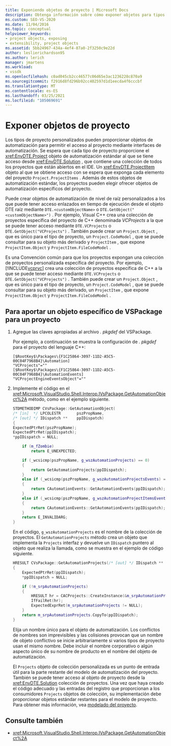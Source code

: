 ```yaml
---
title: Exponiendo objetos de proyecto | Microsoft Docs
description: Obtenga información sobre cómo exponer objetos para tipos de proyecto personalizados en Visual Studio proporcionando objetos de automatización que permiten el acceso al proyecto mediante interfaces de automatización.
ms.custom: SEO-VS-2020
ms.date: 11/04/2016
ms.topic: conceptual
helpviewer_keywords:
- project objects, exposing
- extensibility, project objects
ms.assetid: 5bb24967-434a-4ef4-87a0-2f3250c9e22d
author: leslierichardson95
ms.author: lerich
manager: jmartens
ms.workload:
- vssdk
ms.openlocfilehash: c0ad045cb2cc46577c06d65e3ac1236228c870a9
ms.sourcegitcommit: f2916d8fd296b92cc402597d1d1eecda4f6cccbf
ms.translationtype: MT
ms.contentlocale: es-ES
ms.lasthandoff: 03/25/2021
ms.locfileid: "105069691"
---
```

# <a name="expose-project-objects"></a>Exponer objetos de proyecto

Los tipos de proyecto personalizados pueden proporcionar objetos de automatización para permitir el acceso al proyecto mediante interfaces de automatización. Se espera que cada tipo de proyecto proporcione el <xref:EnvDTE.Project> objeto de automatización estándar al que se tiene acceso desde <xref:EnvDTE.Solution> , que contiene una colección de todos los proyectos que están abiertos en el IDE. Un <xref:EnvDTE.ProjectItem> objeto al que se obtiene acceso con se espera que exponga cada elemento del proyecto `Project.ProjectItems` . Además de estos objetos de automatización estándar, los proyectos pueden elegir ofrecer objetos de automatización específicos del proyecto.

Puede crear objetos de automatización de nivel de raíz personalizados a los que puede tener acceso enlazados en tiempo de ejecución desde el objeto DTE raíz mediante `DTE.<customObjectName>` o `DTE.GetObject("<customObjectName>")` . Por ejemplo, Visual C++ crea una colección de proyectos específica del proyecto de C++ denominada *VCProjects* a la que se puede tener acceso mediante `DTE.VCProjects` o `DTE.GetObject("VCProjects")` . También puede crear un `Project.Object` , que es único para el tipo de proyecto, un `Project.CodeModel` , que se puede consultar para su objeto más derivado y `ProjectItem` , que expone `ProjectItem.Object` y `ProjectItem.FileCodeModel` .

Es una Convención común para que los proyectos expongan una colección de proyectos personalizada específica del proyecto. Por ejemplo, [!INCLUDE[vcprvc](../../code-quality/includes/vcprvc_md.md)] crea una colección de proyectos específica de C++ a la que se puede tener acceso mediante `DTE.VCProjects` o `DTE.GetObject("VCProjects")` . También puede crear un `Project.Object` , que es único para el tipo de proyecto, un `Project.CodeModel` , que se puede consultar para su objeto más derivado, un `ProjectItem` , que expone `ProjectItem.Object` y `ProjectItem.FileCodeModel` .

## <a name="to-contribute-a-vspackage-specific-object-for-a-project"></a>Para aportar un objeto específico de VSPackage para un proyecto

1. Agregue las claves apropiadas al archivo *. pkgdef* del VSPackage.

     Por ejemplo, a continuación se muestra la configuración de *. pkgdef* para el proyecto del lenguaje C++:

    ```
    [$RootKey$\Packages\{F1C25864-3097-11D2-A5C5-00C04F7968B4}\Automation]
    "VCProjects"=""
    [$RootKey$\Packages\{F1C25864-3097-11D2-A5C5-00C04F7968B4}\AutomationEvents]
    "VCProjectEngineEventsObject"=""
    ```

2. Implemente el código en el <xref:Microsoft.VisualStudio.Shell.Interop.IVsPackage.GetAutomationObject%2A> método, como en el ejemplo siguiente.

    ```cpp
    STDMETHODIMP CVsPackage::GetAutomationObject(
    /* [in]  */ LPCOLESTR       pszPropName,
    /* [out] */ IDispatch **    ppIDispatch)
    {
    ExpectedPtrRet(pszPropName);
    ExpectedPtrRet(ppIDispatch);
    *ppIDispatch = NULL;

        if (m_fZombie)
            return E_UNEXPECTED;

        if (_wcsicmp(pszPropName, g_wszAutomationProjects) == 0)
        {
            return GetAutomationProjects(ppIDispatch);
        }
        else if (_wcsicmp(pszPropName, g_wszAutomationProjectsEvents) == 0)
        {
            return CAutomationEvents::GetAutomationEvents(ppIDispatch);
        }
        else if (_wcsicmp(pszPropName, g_wszAutomationProjectItemsEvents) == 0)
        {
            return CAutomationEvents::GetAutomationEvents(ppIDispatch);
        }
        return E_INVALIDARG;
    }
    ```

     En el código, `g_wszAutomationProjects` es el nombre de la colección de proyectos. El `GetAutomationProjects` método crea un objeto que implementa la `Projects` interfaz y devuelve un `IDispatch` puntero al objeto que realiza la llamada, como se muestra en el ejemplo de código siguiente.

    ```cpp
    HRESULT CVsPackage::GetAutomationProjects(/* [out] */ IDispatch ** ppIDispatch)
    {
        ExpectedPtrRet(ppIDispatch);
        *ppIDispatch = NULL;

        if (!m_srpAutomationProjects)
        {
            HRESULT hr = CACProjects::CreateInstance(&m_srpAutomationProjects);
            IfFailRet(hr);
            ExpectedExprRet(m_srpAutomationProjects != NULL);
        }
        return m_srpAutomationProjects.CopyTo(ppIDispatch);
    }
    ```

     Elija un nombre único para el objeto de automatización. Los conflictos de nombres son imprevisibles y las colisiones provocan que un nombre de objeto conflictivo se inicie arbitrariamente si varios tipos de proyecto usan el mismo nombre. Debe incluir el nombre corporativo o algún aspecto único de su nombre de producto en el nombre del objeto de automatización.

     El `Projects` objeto de colección personalizada es un punto de entrada útil para la parte restante del modelo de automatización del proyecto. También se puede tener acceso al objeto de proyecto desde la <xref:EnvDTE.Solution> colección de proyectos. Una vez que haya creado el código adecuado y las entradas del registro que proporcionan a los consumidores `Projects` objetos de colección, su implementación debe proporcionar objetos estándar restantes para el modelo de proyecto. Para obtener más información, vea [modelado del proyecto](../../extensibility/internals/project-modeling.md).

## <a name="see-also"></a>Consulte también

- <xref:Microsoft.VisualStudio.Shell.Interop.IVsPackage.GetAutomationObject%2A>
